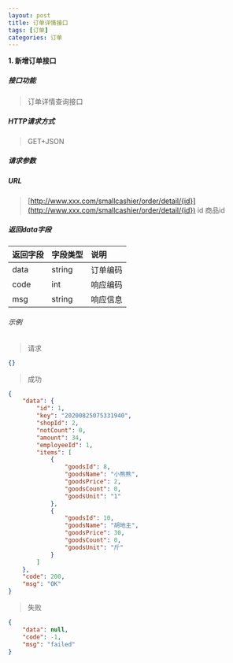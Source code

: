 ```yaml
---
layout: post
title: 订单详情接口
tags: [订单]
categories: 订单 
---
```

**1\. 新增订单接口**
##### 接口功能
> 订单详情查询接口

##### HTTP请求方式
> GET+JSON

##### 请求参数

##### URL

> [http://www.xxx.com/smallcashier/order/detail/{id}](http://www.xxx.com/smallcashier/order/detail/{id})
> id 商品id
>
> 

##### 返回data字段

|返回字段|字段类型|说明|
|:---|:---|:---|
|data|string|订单编码|
|code|int|响应编码|
|msg|string|响应信息|

###### 示例
> 请求
``` json
{}
```
> 成功
``` json
{
    "data": {
        "id": 1,
        "key": "20200825075331940",
        "shopId": 2,
        "notCount": 0,
        "amount": 34,
        "employeeId": 1,
        "items": [
            {
                "goodsId": 8,
                "goodsName": "小熊熊",
                "goodsPrice": 2,
                "goodsCount": 0,
                "goodsUnit": "1"
            },
            {
                "goodsId": 10,
                "goodsName": "胡地主",
                "goodsPrice": 30,
                "goodsCount": 0,
                "goodsUnit": "斤"
            }
        ]
    },
    "code": 200,
    "msg": "OK"
}
```
> 失败
``` json
{
    "data": null,
    "code": -1,
    "msg": "failed"
}
```